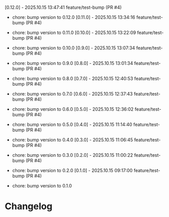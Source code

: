 [0.12.0] - 2025.10.15 13:47:41 feature/test-bump (PR #4)

- chore: bump version to 0.12.0
[0.11.0] - 2025.10.15 13:34:16 feature/test-bump (PR #4)

- chore: bump version to 0.11.0
[0.10.0] - 2025.10.15 13:22:09 feature/test-bump (PR #4)

- chore: bump version to 0.10.0
[0.9.0] - 2025.10.15 13:07:34 feature/test-bump (PR #4)

- chore: bump version to 0.9.0
[0.8.0] - 2025.10.15 13:01:34 feature/test-bump (PR #4)

- chore: bump version to 0.8.0
[0.7.0] - 2025.10.15 12:40:53 feature/test-bump (PR #4)

- chore: bump version to 0.7.0
[0.6.0] - 2025.10.15 12:37:43 feature/test-bump (PR #4)

- chore: bump version to 0.6.0
[0.5.0] - 2025.10.15 12:36:02 feature/test-bump (PR #4)

- chore: bump version to 0.5.0
[0.4.0] - 2025.10.15 11:14:40 feature/test-bump (PR #4)

- chore: bump version to 0.4.0
[0.3.0] - 2025.10.15 11:06:45 feature/test-bump (PR #4)

- chore: bump version to 0.3.0
[0.2.0] - 2025.10.15 11:00:22 feature/test-bump (PR #4)

- chore: bump version to 0.2.0
[0.1.0] - 2025.10.15 09:17:00 feature/test-bump (PR #4)

- chore: bump version to 0.1.0
# Changelog
